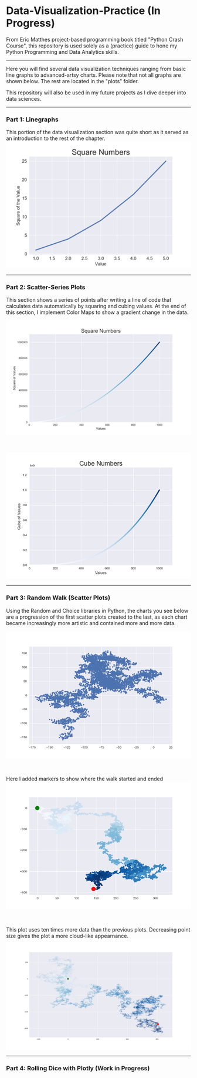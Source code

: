 # Data-Visualization-Practice (In Progress)

From Eric Matthes project-based programming book titled "Python Crash Course", this repository is used solely as a (practice) guide to hone my Python Programming and Data Analytics skills.

---------------------------------------------------------------------------------------------------------------

Here you will find several data visualization techniques ranging from basic line graphs to advanced-artsy charts. Please note that not all graphs are shown below. The rest are located in the "plots" folder. 

This repository will also be used in my future projects as I dive deeper into data sciences. 

---------------------------------------------------------------------------------------------------------------

### Part 1: Linegraphs

This portion of the data visualization section was quite short as it served as an introduction to the rest of the chapter.
![](plots/linegraph1.png)

---------------------------------------------------------------------------------------------------------------

### Part 2: Scatter-Series Plots

This section shows a series of points after writing a line of code that calculates data automatically by squaring and cubing values. At the end of this section, I implement Color Maps to show a gradient change in the data.

![](plots/scatter2.png)

<br>

![](plots/scatter3.png)

---------------------------------------------------------------------------------------------------------------

### Part 3: Random Walk (Scatter Plots)

Using the Random and Choice libraries in Python, the charts you see below are a progression of the first scatter plots created to the last, as each chart became increasingly more artistic and contained more and more data.

![](plots/rw1.png)

<br>

Here I added markers to show where the walk started and ended
![](plots/rw4.png)

<br>

This plot uses ten times more data than the previous plots. Decreasing point size gives the plot a more cloud-like appearnance.
![](plots/rw6.png)

---------------------------------------------------------------------------------------------------------------

### Part 4: Rolling Dice with Plotly (Work in Progress)
